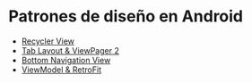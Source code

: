 # Patrones de diseño en Android

* [Recycler View](https://github.com/gitfrandu4/android-recycler-view)
* [Tab Layout & ViewPager 2](https://github.com/gitfrandu4/android-tab-layout)
* [Bottom Navigation View](https://github.com/gitfrandu4/android-bottom-navigation-view)
* [ViewModel & RetroFit](https://github.com/gitfrandu4/android-viewmodel-retrofit)
